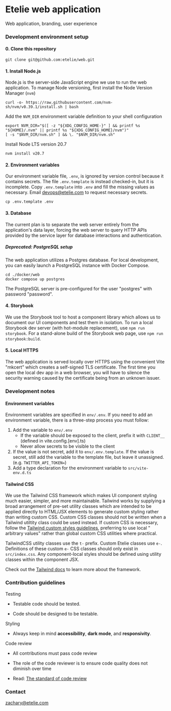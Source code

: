 # Etelie web application

Web application, branding, user experience

### Development environment setup

#### 0. Clone this repository

    git clone git@github.com:etelie/web.git

#### 1. Install Node.js

Node.js is the server-side JavaScript engine we use to run the web application. To manage Node versioning, first install
the Node Version Manager (`nvm`)

    curl -o- https://raw.githubusercontent.com/nvm-sh/nvm/v0.39.1/install.sh | bash

Add the `NVM_DIR` environment variable definition to your shell configuration

    export NVM_DIR="$([ -z "${XDG_CONFIG_HOME-}" ] && printf %s "${HOME}/.nvm" || printf %s "${XDG_CONFIG_HOME}/nvm")"
    [ -s "$NVM_DIR/nvm.sh" ] && \. "$NVM_DIR/nvm.sh"

Install Node LTS version 20.7

    nvm install v20.7

#### 2. Environment variables

Our environment variable file, `.env`, is ignored by version control because it contains secrets. The
file `.env.template` is instead checked-in, but it is incomplete. Copy `.env.template` into `.env` and fill the missing
values as necessary. Email devops@etelie.com to request necessary secrets.

    cp .env.template .env

#### 3. Database

The current plan is to separate the web server entirely from the application's data layer, forcing the web server to
query HTTP APIs provided by the service layer for database interactions and authentication.

##### Deprecated: PostgreSQL setup

The web application utilizes a Postgres database. For local development, you can easily launch a PostgreSQL instance
with Docker Compose.

    cd ./docker/web
    docker compose up postgres

The PostgreSQL server is pre-configured for the user "postgres" with password "password".

#### 4. Storybook

We use the Storybook tool to host a component library which allows us to document our UI components and test them in
isolation. To run a local Storybook dev server (with hot-module replacement), use `npm run storybook`. For a stand-alone
build of the Storybook web page, use `npm run storybook:build`.

#### 5. Local HTTPS

The web application is served locally over HTTPS using the convenient Vite "mkcert" which creates a self-signed TLS
certificate. The first time you open the local dev app in a web browser, you will have to silence the security warning
caused by the certificate being from an unknown issuer.

### Development notes

#### Environment variables

Environment variables are specified in `env/.env`. If you need to add an environment variable, there is a three-step
process you must follow:

1. Add the variable to `env/.env`
    - If the variable should be exposed to the client, prefix it with `CLIENT__` (defined in vite.config.[env].ts)
    - Never allow secrets to be visible to the client
2. If the value is not secret, add it to `env/.env.template`. If the value is secret, still add the variable to the
   template file, but leave it unassigned. (e.g. `TWITTER_API_TOKEN=`)
3. Add a type declaration for the environment variable to `src/vite-env.d.ts`

#### Tailwind CSS

We use the Tailwind CSS framework which makes UI component styling much easier, simpler, and more maintainable. Tailwind
works by supplying a broad arrangement of pre-set utility classes which are intended to be applied directly to HTML/JSX
elements to generate custom styling rather than writing custom CSS. Custom CSS classes should not be written when a
Tailwind utiltity class could be used instead. If custom CSS is necessary, follow
the [Tailwind custom styles guidelines](https://tailwindcss.com/docs/adding-custom-styles), preferring to use local "
arbitrary values" rather than global custom CSS utilities where practical.

TailwindCSS utility classes use the `t-` prefix. Custom Etelie classes use `e-`. Definitions of these custom `e-` CSS
classes should only exist in `src/index.css`. Any component-local styles should be defined using utility classes within
the component JSX.

Check out the [Tailwind docs](https://tailwindcss.com/docs) to learn more about the framework.

### Contribution guidelines

Testing

- Testable code should be tested.

- Code should be designed to be testable.

Styling

- Always keep in mind **accessibility**, **dark mode**, and **responsivity**.

Code review

- All contributions must pass code review

- The role of the code reviewer is to ensure code quality does not diminish over time

- Read: [The standard of code review](https://google.github.io/eng-practices/review/reviewer/standard.html)

### Contact

zachary@etelie.com


